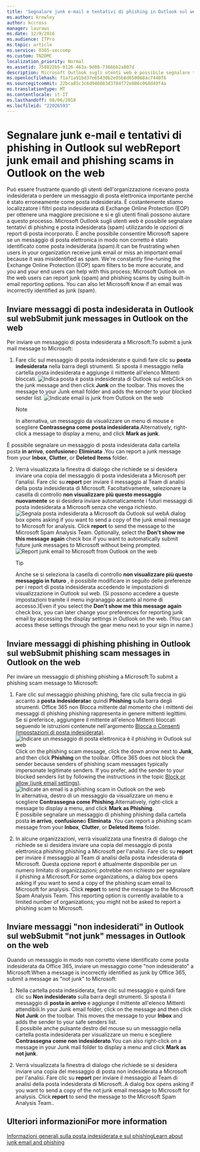 ```yaml
---
title: 'Segnalare junk e-mail e tentativi di phishing in Outlook sul web '
ms.author: krowley
author: kccross
manager: laurawi
ms.date: 12/9/2016
ms.audience: ITPro
ms.topic: article
ms.service: O365-seccomp
ms.custom: TN2DMC
localization_priority: Normal
ms.assetid: 758822b5-0126-463a-9d08-7366bb2a807d
description: Microsoft Outlook sugli utenti web è possibile segnalare tentativi di phishing e posta indesiderata (spam) utilizzando le opzioni di report di posta incorporato. È anche possibile consentire Microsoft sapere se un messaggio di posta elettronica in modo non corretto è stato identificato come posta indesiderata (spam).
ms.openlocfilehash: f1a71a91bd37e65430b2e05b8d650068ac7440f6
ms.sourcegitcommit: 22bca85c3c6d946083d3784f72e886c068d49f4a
ms.translationtype: MT
ms.contentlocale: it-IT
ms.lasthandoff: 08/06/2018
ms.locfileid: "22026593"
---
```

# <a name="report-junk-email-and-phishing-scams-in-outlook-on-the-web"></a><span data-ttu-id="c63b9-104">Segnalare junk e-mail e tentativi di phishing in Outlook sul web</span><span class="sxs-lookup"><span data-stu-id="c63b9-104">Report junk email and phishing scams in Outlook on the web</span></span> 

<span data-ttu-id="c63b9-p102">Può essere frustrante quando gli utenti dell'organizzazione ricevano posta indesiderata o perdere un messaggio di posta elettronica importante perché è stato erroneamente come posta indesiderata. È costantemente stiamo localizzatore i filtri posta indesiderata di Exchange Online Protection (EOP) per ottenere una maggiore precisione e si e gli utenti finali possono aiutare a questo processo. Microsoft Outlook sugli utenti web è possibile segnalare tentativi di phishing e posta indesiderata (spam) utilizzando le opzioni di report di posta incorporato. È anche possibile consentire Microsoft sapere se un messaggio di posta elettronica in modo non corretto è stato identificato come posta indesiderata (spam).</span><span class="sxs-lookup"><span data-stu-id="c63b9-p102">It can be frustrating when users in your organization receive junk email or miss an important email because it was misidentified as spam. We're constantly fine-tuning the Exchange Online Protection (EOP) spam filters to be more accurate, and you and your end users can help with this process; Microsoft Outlook on the web users can report junk (spam) and phishing scams by using built-in email reporting options. You can also let Microsoft know if an email was incorrectly identified as junk (spam).</span></span>
  
## <a name="submit-junk-messages-in-outlook-on-the-web"></a><span data-ttu-id="c63b9-108">Inviare messaggi di posta indesiderata in Outlook sul web</span><span class="sxs-lookup"><span data-stu-id="c63b9-108">Submit junk messages in Outlook on the web</span></span>

<span data-ttu-id="c63b9-109">Per inviare un messaggio di posta indesiderata a Microsoft:</span><span class="sxs-lookup"><span data-stu-id="c63b9-109">To submit a junk mail message to Microsoft:</span></span>
  
1. <span data-ttu-id="c63b9-p103">Fare clic sul messaggio di posta indesiderato e quindi fare clic su **posta indesiderata** nella barra degli strumenti. Si sposta il messaggio nella cartella posta indesiderata e aggiunge il mittente all'elenco Mittenti bloccati.  ![Indica posta è posta indesiderata di Outlook sul web](media/a10ae792-aab6-4374-a041-6c3f732eb2e3.png)</span><span class="sxs-lookup"><span data-stu-id="c63b9-p103">Click on the junk message and then click **Junk** on the toolbar. This moves the message to your Junk email folder and adds the sender to your blocked sender list.  ![Indicate email is junk from Outlook on the web](media/a10ae792-aab6-4374-a041-6c3f732eb2e3.png)</span></span>
  
    > [!NOTE]
    > <span data-ttu-id="c63b9-113">In alternativa, un messaggio da visualizzare un menu di mouse e scegliere **Contrassegna come posta indesiderata**.</span><span class="sxs-lookup"><span data-stu-id="c63b9-113">Alternatively, right-click a message to display a menu, and click **Mark as junk**.</span></span> 
  
<span data-ttu-id="c63b9-114">È possibile segnalare un messaggio di posta indesiderata dalla cartella posta **in arrivo**, **confusione**o **Eliminata** .</span><span class="sxs-lookup"><span data-stu-id="c63b9-114">You can report a junk message from your **Inbox**, **Clutter**, or **Deleted Items** folder.</span></span> 
  
2. <span data-ttu-id="c63b9-p104">Verrà visualizzata la finestra di dialogo che richiede se si desidera inviare una copia del messaggio di posta indesiderata a Microsoft per l'analisi. Fare clic su **report** per inviare il messaggio al Team di analisi della posta indesiderata di Microsoft. Facoltativamente, selezionare la casella di controllo **non visualizzare più questo messaggio nuovamente** se si desidera inviare automaticamente i futuri messaggi di posta indesiderata a Microsoft senza che venga richiesto.  ![Segnala posta indesiderata a Microsoft da Outlook sul web](media/e8d3a9f9-6eb6-4309-ba6d-643dffdb6a33.png)</span><span class="sxs-lookup"><span data-stu-id="c63b9-p104">A dialog box opens asking if you want to send a copy of the junk email message to Microsoft for analysis. Click **report** to send the message to the Microsoft Spam Analysis Team. Optionally, select the **Don't show me this message again** check box if you want to automatically submit future junk messages to Microsoft without being prompted.  ![Report junk email to Microsoft from Outlook on the web](media/e8d3a9f9-6eb6-4309-ba6d-643dffdb6a33.png)</span></span>
  
    > [!TIP]
    > <span data-ttu-id="c63b9-p105">Anche se si seleziona la casella di controllo **non visualizzare più questo messaggio in futuro** , è possibile modificare in seguito delle preferenze per i report di posta indesiderata accedendo le impostazioni di visualizzazione in Outlook sul web. (Si possono accedere a queste impostazioni tramite il menu ingranaggio accanto al nome di accesso.)</span><span class="sxs-lookup"><span data-stu-id="c63b9-p105">Even if you select the **Don't show me this message again** check box, you can later change your preferences for reporting junk email by accessing the display settings in Outlook on the web. (You can access these settings through the gear menu next to your sign in name.)</span></span> 
  
## <a name="submit-phishing-scam-messages-in-outlook-on-the-web"></a><span data-ttu-id="c63b9-121">Inviare messaggi di phishing phishing in Outlook sul web</span><span class="sxs-lookup"><span data-stu-id="c63b9-121">Submit phishing scam messages in Outlook on the web</span></span>

<span data-ttu-id="c63b9-122">Per inviare un messaggio di phishing phishing a Microsoft:</span><span class="sxs-lookup"><span data-stu-id="c63b9-122">To submit a phishing scam message to Microsoft:</span></span>
  
1. <span data-ttu-id="c63b9-p106">Fare clic sul messaggio phishing phishing, fare clic sulla freccia in giù accanto a **posta indesiderata**e quindi **Phishing** sulla barra degli strumenti. Office 365 non Blocca mittente dal momento che i mittenti dei messaggi di phishing phishing rappresenta in genere mittenti legittimi. Se si preferisce, aggiungere il mittente all'elenco Mittenti bloccati seguendo le istruzioni contenute nell'argomento [Blocca o Consenti (impostazioni di posta indesiderata)](https://go.microsoft.com/fwlink/?LinkId=627572). ![Indicare un messaggio di posta elettronica è il phishing in Outlook sul web](media/959bb577-341c-41ee-a159-e46600b2cf8a.png)</span><span class="sxs-lookup"><span data-stu-id="c63b9-p106">Click on the phishing scam message, click the down arrow next to **Junk**, and then click **Phishing** on the toolbar. Office 365 does not block the sender because senders of phishing scam messages typically impersonate legitimate senders. If you prefer, add the sender to your blocked senders list by following the instructions in the topic [Block or allow (junk email settings)](https://go.microsoft.com/fwlink/?LinkId=627572). ![Indicate an email is a phishing scam in Outlook on the web](media/959bb577-341c-41ee-a159-e46600b2cf8a.png)</span></span></br><span data-ttu-id="c63b9-127">In alternativa, destro di un messaggio da visualizzare un menu e scegliere **Contrassegna come Phishing**.</span><span class="sxs-lookup"><span data-stu-id="c63b9-127">Alternatively, right-click a message to display a menu, and click **Mark as Phishing**.</span></span></br><span data-ttu-id="c63b9-128">È possibile segnalare un messaggio di phishing phishing dalla cartella posta **in arrivo**, **confusione**o **Eliminata** .</span><span class="sxs-lookup"><span data-stu-id="c63b9-128">You can report a phishing scam message from your **Inbox**, **Clutter**, or **Deleted Items** folder.</span></span> 
  
2. <span data-ttu-id="c63b9-p107">In alcune organizzazioni, verrà visualizzata una finestra di dialogo che richiede se si desidera inviare una copia del messaggio di posta elettronica phishing phishing a Microsoft per l'analisi. Fare clic su **report** per inviare il messaggio al Team di analisi della posta indesiderata di Microsoft. Questa opzione report è attualmente disponibile per un numero limitato di organizzazioni; potrebbe non richiesto per segnalare il phishing a Microsoft.</span><span class="sxs-lookup"><span data-stu-id="c63b9-p107">For some organizations, a dialog box opens asking if you want to send a copy of the phishing scam email to Microsoft for analysis. Click **report** to send the message to the Microsoft Spam Analysis Team. This reporting option is currently available to a limited number of organizations; you might not be asked to report a phishing scam to Microsoft.</span></span> 
    
## <a name="submit-not-junk-messages-in-outlook-on-the-web"></a><span data-ttu-id="c63b9-132">Inviare messaggi "non indesiderati" in Outlook sul web</span><span class="sxs-lookup"><span data-stu-id="c63b9-132">Submit "not junk" messages in Outlook on the web</span></span>

<span data-ttu-id="c63b9-133">Quando un messaggio in modo non corretto viene identificato come posta indesiderata da Office 365, inviare un messaggio come "non indesiderato" a Microsoft:</span><span class="sxs-lookup"><span data-stu-id="c63b9-133">When a message is incorrectly identified as junk by Office 365, submit a message as "not junk" to Microsoft:</span></span>
  
1. <span data-ttu-id="c63b9-p108">Nella cartella posta indesiderata, fare clic sul messaggio e quindi fare clic su **Non indesiderato** sulla barra degli strumenti. Si sposta il messaggio di **posta in arrivo** e aggiunge il mittente all'elenco Mittenti attendibili.</span><span class="sxs-lookup"><span data-stu-id="c63b9-p108">In your Junk email folder, click on the message and then click **Not Junk** on the toolbar. This moves the message to your **Inbox** and adds the sender to your safe senders list. </span></span></br><span data-ttu-id="c63b9-136">È possibile anche pulsante destro del mouse su un messaggio nella cartella posta indesiderata per visualizzare un menu e scegliere **Contrassegna come non indesiderato**.</span><span class="sxs-lookup"><span data-stu-id="c63b9-136">You can also right-click on a message in your Junk mail folder to display a menu and click **Mark as not junk**.</span></span> 
  
2. <span data-ttu-id="c63b9-p109">Verrà visualizzata la finestra di dialogo che richiede se si desidera inviare una copia del messaggio di posta non indesiderata a Microsoft per l'analisi. Fare clic su **report** per inviare il messaggio al Team di analisi della posta indesiderata di Microsoft..</span><span class="sxs-lookup"><span data-stu-id="c63b9-p109">A dialog box opens asking if you want to send a copy of the not junk email message to Microsoft for analysis. Click **report** to send the message to the Microsoft Spam Analysis Team..</span></span> 
    
## <a name="for-more-information"></a><span data-ttu-id="c63b9-139">Ulteriori informazioni</span><span class="sxs-lookup"><span data-stu-id="c63b9-139">For more information</span></span>

[<span data-ttu-id="c63b9-140">Informazioni generali sulla posta indesiderata e sul phishing</span><span class="sxs-lookup"><span data-stu-id="c63b9-140">Learn about junk email and phishing</span></span>](https://go.microsoft.com/fwlink/p/?LinkId=270068)
  
  

